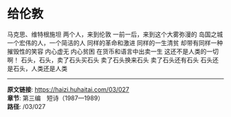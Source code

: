 # 给伦敦

马克思、维特根施坦
两个人，来到伦敦
一前一后，来到这个大雾弥漫的
岛国之城
一个宏伟的人，一个简洁的人
同样的革命和激进
同样的一生清贫
却带有同样一种摧毁性的笑容
内心虚无
内心贫困
在货币和语言中出卖一生
这还不是人类的一切啊！
石头，石头，卖了石头买石头
卖了石头换来石头
卖了石头还有石头
石头还是石头，人类还是人类

---

**原文链接**: https://haizi.huhaitai.com/03/027  
**章节**: 第三编　短诗（1987—1989）  
**路径**: /03/027
